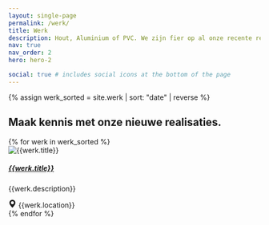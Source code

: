```yaml
---
layout: single-page
permalink: /werk/
title: Werk
description: Hout, Aluminium of PVC. We zijn fier op al onze recente realisaties.
nav: true
nav_order: 2
hero: hero-2

social: true # includes social icons at the bottom of the page
---
```


{% assign werk_sorted = site.werk | sort: "date" | reverse %}

<section id="section-home-overons">
  <div class="container mt-5">
  <div class="row">
      <div class="col-md-12">
        <h2>Maak kennis met onze nieuwe realisaties.</h2>
      </div>
    </div>
    <div class="row">
      {% for werk in werk_sorted %}
        <div class="col-xs-12 col-md-6 col-lg-3 mt-5">
          <div class="card rounded-lg shadow-sm">
            <img class="card-img-top" src="../{{werk.img_thumb}}" alt="{{werk.title}}">
            <div class="card-body">
              <a href="{{werk.url}}" class="card-link"><h5 class="card-title">{{werk.title}}</h5></a>
              <p class="card-text">{{werk.description}}</p>
              <div class="fs-4 mb-3">
                  <svg xmlns="http://www.w3.org/2000/svg" width="16" height="16" fill="currentColor" class="bi bi-geo-alt-fill" viewBox="0 0 16 16">
                    <path d="M8 16s6-5.686 6-10A6 6 0 0 0 2 6c0 4.314 6 10 6 10m0-7a3 3 0 1 1 0-6 3 3 0 0 1 0 6"></path>
                  </svg>
                  {{werk.location}}
                </div>
            </div>
          </div>
        </div>
      {% endfor %}
    </div>
  </div>
</section>
